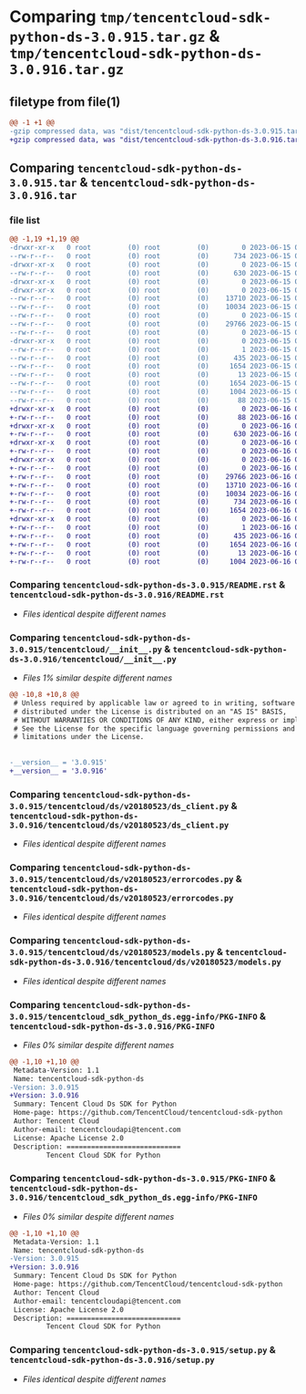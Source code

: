 # Comparing `tmp/tencentcloud-sdk-python-ds-3.0.915.tar.gz` & `tmp/tencentcloud-sdk-python-ds-3.0.916.tar.gz`

## filetype from file(1)

```diff
@@ -1 +1 @@
-gzip compressed data, was "dist/tencentcloud-sdk-python-ds-3.0.915.tar", last modified: Thu Jun 15 00:24:20 2023, max compression
+gzip compressed data, was "dist/tencentcloud-sdk-python-ds-3.0.916.tar", last modified: Fri Jun 16 00:32:49 2023, max compression
```

## Comparing `tencentcloud-sdk-python-ds-3.0.915.tar` & `tencentcloud-sdk-python-ds-3.0.916.tar`

### file list

```diff
@@ -1,19 +1,19 @@
-drwxr-xr-x   0 root         (0) root         (0)        0 2023-06-15 00:24:20.000000 tencentcloud-sdk-python-ds-3.0.915/
--rw-r--r--   0 root         (0) root         (0)      734 2023-06-15 00:24:20.000000 tencentcloud-sdk-python-ds-3.0.915/README.rst
-drwxr-xr-x   0 root         (0) root         (0)        0 2023-06-15 00:24:20.000000 tencentcloud-sdk-python-ds-3.0.915/tencentcloud/
--rw-r--r--   0 root         (0) root         (0)      630 2023-06-15 00:24:20.000000 tencentcloud-sdk-python-ds-3.0.915/tencentcloud/__init__.py
-drwxr-xr-x   0 root         (0) root         (0)        0 2023-06-15 00:24:20.000000 tencentcloud-sdk-python-ds-3.0.915/tencentcloud/ds/
-drwxr-xr-x   0 root         (0) root         (0)        0 2023-06-15 00:24:20.000000 tencentcloud-sdk-python-ds-3.0.915/tencentcloud/ds/v20180523/
--rw-r--r--   0 root         (0) root         (0)    13710 2023-06-15 00:24:20.000000 tencentcloud-sdk-python-ds-3.0.915/tencentcloud/ds/v20180523/ds_client.py
--rw-r--r--   0 root         (0) root         (0)    10034 2023-06-15 00:24:20.000000 tencentcloud-sdk-python-ds-3.0.915/tencentcloud/ds/v20180523/errorcodes.py
--rw-r--r--   0 root         (0) root         (0)        0 2023-06-15 00:24:20.000000 tencentcloud-sdk-python-ds-3.0.915/tencentcloud/ds/v20180523/__init__.py
--rw-r--r--   0 root         (0) root         (0)    29766 2023-06-15 00:24:20.000000 tencentcloud-sdk-python-ds-3.0.915/tencentcloud/ds/v20180523/models.py
--rw-r--r--   0 root         (0) root         (0)        0 2023-06-15 00:24:20.000000 tencentcloud-sdk-python-ds-3.0.915/tencentcloud/ds/__init__.py
-drwxr-xr-x   0 root         (0) root         (0)        0 2023-06-15 00:24:20.000000 tencentcloud-sdk-python-ds-3.0.915/tencentcloud_sdk_python_ds.egg-info/
--rw-r--r--   0 root         (0) root         (0)        1 2023-06-15 00:24:20.000000 tencentcloud-sdk-python-ds-3.0.915/tencentcloud_sdk_python_ds.egg-info/dependency_links.txt
--rw-r--r--   0 root         (0) root         (0)      435 2023-06-15 00:24:20.000000 tencentcloud-sdk-python-ds-3.0.915/tencentcloud_sdk_python_ds.egg-info/SOURCES.txt
--rw-r--r--   0 root         (0) root         (0)     1654 2023-06-15 00:24:20.000000 tencentcloud-sdk-python-ds-3.0.915/tencentcloud_sdk_python_ds.egg-info/PKG-INFO
--rw-r--r--   0 root         (0) root         (0)       13 2023-06-15 00:24:20.000000 tencentcloud-sdk-python-ds-3.0.915/tencentcloud_sdk_python_ds.egg-info/top_level.txt
--rw-r--r--   0 root         (0) root         (0)     1654 2023-06-15 00:24:20.000000 tencentcloud-sdk-python-ds-3.0.915/PKG-INFO
--rw-r--r--   0 root         (0) root         (0)     1004 2023-06-15 00:24:20.000000 tencentcloud-sdk-python-ds-3.0.915/setup.py
--rw-r--r--   0 root         (0) root         (0)       88 2023-06-15 00:24:20.000000 tencentcloud-sdk-python-ds-3.0.915/setup.cfg
+drwxr-xr-x   0 root         (0) root         (0)        0 2023-06-16 00:32:49.000000 tencentcloud-sdk-python-ds-3.0.916/
+-rw-r--r--   0 root         (0) root         (0)       88 2023-06-16 00:32:49.000000 tencentcloud-sdk-python-ds-3.0.916/setup.cfg
+drwxr-xr-x   0 root         (0) root         (0)        0 2023-06-16 00:32:49.000000 tencentcloud-sdk-python-ds-3.0.916/tencentcloud/
+-rw-r--r--   0 root         (0) root         (0)      630 2023-06-16 00:32:49.000000 tencentcloud-sdk-python-ds-3.0.916/tencentcloud/__init__.py
+drwxr-xr-x   0 root         (0) root         (0)        0 2023-06-16 00:32:49.000000 tencentcloud-sdk-python-ds-3.0.916/tencentcloud/ds/
+-rw-r--r--   0 root         (0) root         (0)        0 2023-06-16 00:32:49.000000 tencentcloud-sdk-python-ds-3.0.916/tencentcloud/ds/__init__.py
+drwxr-xr-x   0 root         (0) root         (0)        0 2023-06-16 00:32:49.000000 tencentcloud-sdk-python-ds-3.0.916/tencentcloud/ds/v20180523/
+-rw-r--r--   0 root         (0) root         (0)        0 2023-06-16 00:32:49.000000 tencentcloud-sdk-python-ds-3.0.916/tencentcloud/ds/v20180523/__init__.py
+-rw-r--r--   0 root         (0) root         (0)    29766 2023-06-16 00:32:49.000000 tencentcloud-sdk-python-ds-3.0.916/tencentcloud/ds/v20180523/models.py
+-rw-r--r--   0 root         (0) root         (0)    13710 2023-06-16 00:32:49.000000 tencentcloud-sdk-python-ds-3.0.916/tencentcloud/ds/v20180523/ds_client.py
+-rw-r--r--   0 root         (0) root         (0)    10034 2023-06-16 00:32:49.000000 tencentcloud-sdk-python-ds-3.0.916/tencentcloud/ds/v20180523/errorcodes.py
+-rw-r--r--   0 root         (0) root         (0)      734 2023-06-16 00:32:49.000000 tencentcloud-sdk-python-ds-3.0.916/README.rst
+-rw-r--r--   0 root         (0) root         (0)     1654 2023-06-16 00:32:49.000000 tencentcloud-sdk-python-ds-3.0.916/PKG-INFO
+drwxr-xr-x   0 root         (0) root         (0)        0 2023-06-16 00:32:49.000000 tencentcloud-sdk-python-ds-3.0.916/tencentcloud_sdk_python_ds.egg-info/
+-rw-r--r--   0 root         (0) root         (0)        1 2023-06-16 00:32:49.000000 tencentcloud-sdk-python-ds-3.0.916/tencentcloud_sdk_python_ds.egg-info/dependency_links.txt
+-rw-r--r--   0 root         (0) root         (0)      435 2023-06-16 00:32:49.000000 tencentcloud-sdk-python-ds-3.0.916/tencentcloud_sdk_python_ds.egg-info/SOURCES.txt
+-rw-r--r--   0 root         (0) root         (0)     1654 2023-06-16 00:32:49.000000 tencentcloud-sdk-python-ds-3.0.916/tencentcloud_sdk_python_ds.egg-info/PKG-INFO
+-rw-r--r--   0 root         (0) root         (0)       13 2023-06-16 00:32:49.000000 tencentcloud-sdk-python-ds-3.0.916/tencentcloud_sdk_python_ds.egg-info/top_level.txt
+-rw-r--r--   0 root         (0) root         (0)     1004 2023-06-16 00:32:49.000000 tencentcloud-sdk-python-ds-3.0.916/setup.py
```

### Comparing `tencentcloud-sdk-python-ds-3.0.915/README.rst` & `tencentcloud-sdk-python-ds-3.0.916/README.rst`

 * *Files identical despite different names*

### Comparing `tencentcloud-sdk-python-ds-3.0.915/tencentcloud/__init__.py` & `tencentcloud-sdk-python-ds-3.0.916/tencentcloud/__init__.py`

 * *Files 1% similar despite different names*

```diff
@@ -10,8 +10,8 @@
 # Unless required by applicable law or agreed to in writing, software
 # distributed under the License is distributed on an "AS IS" BASIS,
 # WITHOUT WARRANTIES OR CONDITIONS OF ANY KIND, either express or implied.
 # See the License for the specific language governing permissions and
 # limitations under the License.
 
 
-__version__ = '3.0.915'
+__version__ = '3.0.916'
```

### Comparing `tencentcloud-sdk-python-ds-3.0.915/tencentcloud/ds/v20180523/ds_client.py` & `tencentcloud-sdk-python-ds-3.0.916/tencentcloud/ds/v20180523/ds_client.py`

 * *Files identical despite different names*

### Comparing `tencentcloud-sdk-python-ds-3.0.915/tencentcloud/ds/v20180523/errorcodes.py` & `tencentcloud-sdk-python-ds-3.0.916/tencentcloud/ds/v20180523/errorcodes.py`

 * *Files identical despite different names*

### Comparing `tencentcloud-sdk-python-ds-3.0.915/tencentcloud/ds/v20180523/models.py` & `tencentcloud-sdk-python-ds-3.0.916/tencentcloud/ds/v20180523/models.py`

 * *Files identical despite different names*

### Comparing `tencentcloud-sdk-python-ds-3.0.915/tencentcloud_sdk_python_ds.egg-info/PKG-INFO` & `tencentcloud-sdk-python-ds-3.0.916/PKG-INFO`

 * *Files 0% similar despite different names*

```diff
@@ -1,10 +1,10 @@
 Metadata-Version: 1.1
 Name: tencentcloud-sdk-python-ds
-Version: 3.0.915
+Version: 3.0.916
 Summary: Tencent Cloud Ds SDK for Python
 Home-page: https://github.com/TencentCloud/tencentcloud-sdk-python
 Author: Tencent Cloud
 Author-email: tencentcloudapi@tencent.com
 License: Apache License 2.0
 Description: ============================
         Tencent Cloud SDK for Python
```

### Comparing `tencentcloud-sdk-python-ds-3.0.915/PKG-INFO` & `tencentcloud-sdk-python-ds-3.0.916/tencentcloud_sdk_python_ds.egg-info/PKG-INFO`

 * *Files 0% similar despite different names*

```diff
@@ -1,10 +1,10 @@
 Metadata-Version: 1.1
 Name: tencentcloud-sdk-python-ds
-Version: 3.0.915
+Version: 3.0.916
 Summary: Tencent Cloud Ds SDK for Python
 Home-page: https://github.com/TencentCloud/tencentcloud-sdk-python
 Author: Tencent Cloud
 Author-email: tencentcloudapi@tencent.com
 License: Apache License 2.0
 Description: ============================
         Tencent Cloud SDK for Python
```

### Comparing `tencentcloud-sdk-python-ds-3.0.915/setup.py` & `tencentcloud-sdk-python-ds-3.0.916/setup.py`

 * *Files identical despite different names*

